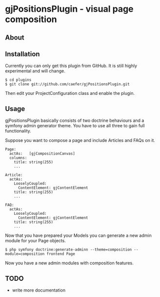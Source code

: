 # gjPositionsPlugin - visual page composition

## About

## Installation

Currently you can only get this plugin from GitHub. It is still highly experimental and will change.

    $ cd plugins
    $ git clone git://github.com/caefer/gjPositionsPlugin.git

Then edit your ProjectConfiguration class and enable the plugin.

## Usage

gjPositionsPlugin basically consists of two doctrine behaviours and a symfony admin generator theme. You have to use all three to gain full functionality.

Suppose you want to compose a page and include Articles and FAQs on it.

    Page:
      actAs:   [gjCompositionCanvas]
      columns:
        title: string(255)
        ...

    Article:
      actAs:
        LooselyCoupled:
          ContentElement: gjContentElement
        title: string(255)
        ...

    FAQ:
      actAs:
        LooselyCoupled:
          ContentElement: gjContentElement
        title: string(255)
        ...

 Now that you have prepared your Models you can generate a new admin module for your Page objects.

    $ php symfony doctrine:generate-adminn --theme=composition --module=composition frontend Page

Now you have a new admin modules with composition features.

## TODO

* write more documentation
